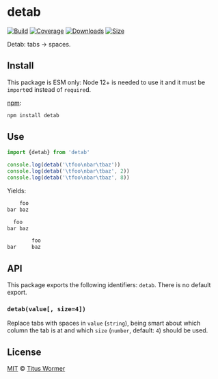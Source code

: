# detab

[![Build][build-badge]][build]
[![Coverage][coverage-badge]][coverage]
[![Downloads][downloads-badge]][downloads]
[![Size][size-badge]][size]

Detab: tabs → spaces.

## Install

This package is ESM only: Node 12+ is needed to use it and it must be `import`ed
instead of `require`d.

[npm][]:

```sh
npm install detab
```

## Use

```js
import {detab} from 'detab'

console.log(detab('\tfoo\nbar\tbaz'))
console.log(detab('\tfoo\nbar\tbaz', 2))
console.log(detab('\tfoo\nbar\tbaz', 8))
```

Yields:

```txt
    foo
bar baz
```

```txt
  foo
bar baz
```

```txt
        foo
bar     baz
```

## API

This package exports the following identifiers: `detab`.
There is no default export.

### `detab(value[, size=4])`

Replace tabs with spaces in `value` (`string`), being smart about which column
the tab is at and which `size` (`number`, default: `4`) should be used.

## License

[MIT][license] © [Titus Wormer][author]

<!-- Definitions -->

[build-badge]: https://github.com/wooorm/detab/workflows/main/badge.svg

[build]: https://github.com/wooorm/detab/actions

[coverage-badge]: https://img.shields.io/codecov/c/github/wooorm/detab.svg

[coverage]: https://codecov.io/github/wooorm/detab

[downloads-badge]: https://img.shields.io/npm/dm/detab.svg

[downloads]: https://www.npmjs.com/package/detab

[size-badge]: https://img.shields.io/bundlephobia/minzip/detab.svg

[size]: https://bundlephobia.com/result?p=detab

[npm]: https://docs.npmjs.com/cli/install

[license]: license

[author]: https://wooorm.com
